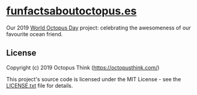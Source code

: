 # [funfactsaboutoctopus.es](https://funfactsaboutoctopus.es/)

Our 2019 [World Octopus Day](https://www.daysoftheyear.com/days/world-octopus-day/) project: celebrating the awesomeness of our favourite ocean friend.

## License

Copyright (c) 2019 Octopus Think (https://octopusthink.com/)

This project's source code is licensed under the MIT License - see the [LICENSE.txt](LICENSE.txt) file for details.
